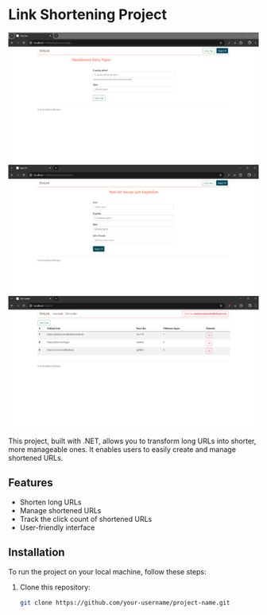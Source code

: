 # Link Shortening Project

![Project Screenshot 1](ShortLink.Client/img/1.png)
![Project Screenshot 1](ShortLink.Client/img/2.png)
![Project Screenshot 1](ShortLink.Client/img/3.png)

This project, built with .NET, allows you to transform long URLs into shorter, more manageable ones. It enables users to easily create and manage shortened URLs.

## Features

- Shorten long URLs
- Manage shortened URLs
- Track the click count of shortened URLs
- User-friendly interface

## Installation

To run the project on your local machine, follow these steps:

1. Clone this repository:
   ```bash
   git clone https://github.com/your-username/project-name.git
